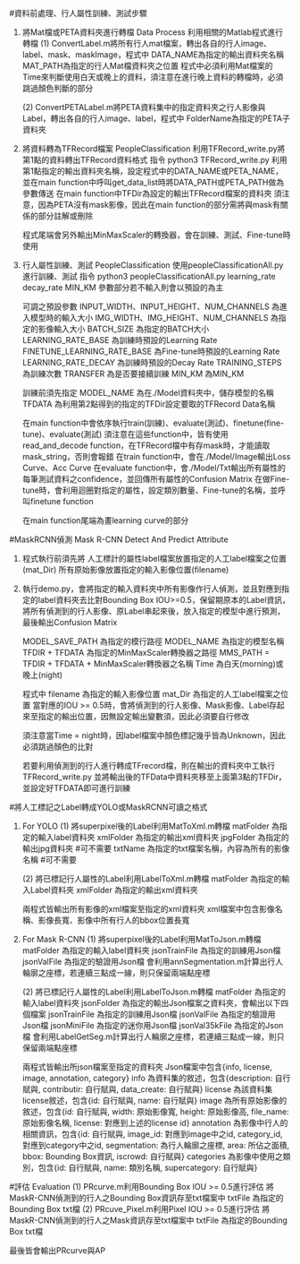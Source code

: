 #資料前處理、行人屬性訓練、測試步驟
1.  將Mat檔或PETA資料夾進行轉檔
    Data Process
    利用相關的Matlab程式進行轉檔
    (1) ConvertLabel.m將所有行人mat檔案，轉出各自的行人image、label、mask、maskImage，程式中
        DATA_NAME為指定的輸出資料夾名稱
	MAT_PATH為指定的行人Mat檔資料夾之位置
	程式中必須利用Mat檔案的Time來判斷使用白天或晚上的資料，須注意在進行晚上資料的轉檔時，必須跳過顏色判斷的部分

    (2) ConvertPETALabel.m將PETA資料集中的指定資料夾之行人影像與Label，轉出各自的行人image、label，程式中
        FolderName為指定的PETA子資料夾

2.  將資料轉為TFRecord檔案
    PeopleClassification
    利用TFRecord_write.py將第1點的資料轉出TFRecord資料格式
    指令 python3 TFRecord_write.py
    利用第1點指定的輸出資料夾名稱，設定程式中的DATA_NAME或PETA_NAME，並在main function中呼叫get_data_list時將DATA_PATH或PETA_PATH做為參數傳送
    在main function中TFDir為設定的輸出TFRecord檔案的資料夾
    須注意，因為PETA沒有mask影像，因此在main function的部分需將與mask有關係的部分註解或刪除
    
    程式尾端會另外輸出MinMaxScaler的轉換器，會在訓練、測試、Fine-tune時使用

3.  行人屬性訓練、測試
    PeopleClassification
    使用peopleClassificationAll.py進行訓練、測試
    指令 python3 peopleClassificationAll.py learning_rate decay_rate MIN_KM
    參數部分若不輸入則會以預設的為主
    
    可調之預設參數
    INPUT_WIDTH、INPUT_HEIGHT、NUM_CHANNELS 為進入模型時的輸入大小
    IMG_WIDTH、IMG_HEIGHT、NUM_CHANNELS 為指定的影像輸入大小
    BATCH_SIZE 為指定的BATCH大小
    LEARNING_RATE_BASE 為訓練時預設的Learning Rate
    FINETUNE_LEARNING_RATE_BASE 為Fine-tune時預設的Learning Rate
    LEARNING_RATE_DECAY 為訓練時預設的Decay Rate
    TRAINING_STEPS 為訓練次數
    TRANSFER 為是否要接續訓練
    MIN_KM 為MIN_KM

    訓練前須先指定
    MODEL_NAME 為在./Model資料夾中，儲存模型的名稱
    TFDATA 為利用第2點得到的指定的TFDir設定要取的TFRecord Data名稱

    在main function中會依序執行train(訓練)、evaluate(測試)、finetune(fine-tune)、evaluate(測試)
    須注意在這些function中，皆有使用read_and_decode function，在TFRecord檔中有存mask時，才能讀取mask_string，否則會報錯
    在train function中，會在./Model/Image輸出Loss Curve、Acc Curve
    在evaluate function中，會./Model/Txt輸出所有屬性的每筆測試資料之confidence，並回傳所有屬性的Confusion Matrix
    在做Fine-tune時，會利用迴圈對指定的屬性，設定類別數量、Fine-tune的名稱，並呼叫finetune function
    
    在main function尾端為畫learning curve的部分

#MaskRCNN偵測
Mask R-CNN Detect And Predict Attribute
1.  程式執行前須先將
        人工標計的屬性label檔案放置指定的人工label檔案之位置(mat_Dir)
        所有原始影像放置指定的輸入影像位置(filename)

2.  執行demo.py，會將指定的輸入資料夾中所有影像作行人偵測，並且對應到指定的label資料夾去比對Bounding Box IOU>=0.5，保留期原本的Label資訊，將所有偵測到的行人影像、原Label串起來後，放入指定的模型中進行預測，最後輸出Confusion Matrix

    MODEL_SAVE_PATH 為指定的模行路徑
    MODEL_NAME 為指定的模型名稱
    TFDIR + TFDATA 為指定的MinMaxScaler轉換器之路徑
    MMS_PATH = TFDIR + TFDATA + MinMaxScaler轉換器之名稱
    Time 為白天(morning)或晚上(night)

    程式中
    filename 為指定的輸入影像位置
    mat_Dir 為指定的人工label檔案之位置
    當對應的IOU >= 0.5時，會將偵測到的行人影像、Mask影像、Label存起來至指定的輸出位置，因無設定輸出變數須，因此必須要自行修改

    須注意當Time = night時，因label檔案中顏色標記幾乎皆為Unknown，因此必須跳過顏色的比對
    
    若要利用偵測到的行人進行轉成TFrecord檔，則在輸出的資料夾中工執行TFRecord_write.py
    並將輸出後的TFData中資料夾移至上面第3點的TFDir，並設定好TFDATA即可進行訓練


#將人工標記之Label轉成YOLO或MaskRCNN可讀之格式
1.  For YOLO
    (1) 將superpixel後的Label利用MatToXml.m轉檔
        matFolder 為指定的輸入label資料夾
        xmlFolder 為指定的輸出xml資料夾
        jpgFolder 為指定的輸出jpg資料夾 #可不需要
        txtName 為指定的txt檔案名稱，內容為所有的影像名稱 #可不需要
    
    (2) 將已標記行人屬性的Label利用LabelToXml.m轉檔
        matFolder 為指定的輸入Label資料夾
        xmlFolder 為指定的輸出xml資料夾

    兩程式皆輸出所有影像的xml檔案至指定的xml資料夾
    xml檔案中包含影像名稱、影像長寬、影像中所有行人的bbox位置長寬

2.  For Mask R-CNN
    (1) 將superpixel後的Label利用MatToJson.m轉檔
        matFolder 為指定的輸入label資料夾
        jsonTrainFile 為指定的訓練用Json檔
        jsonValFile 為指定的驗證用Json檔
        會利用annSegmentation.m計算出行人輪廓之座標，若連續三點成一線，則只保留兩端點座標

    (2) 將已標記行人屬性的Label利用LabelToJson.m轉檔
        matFolder 為指定的輸入label資料夾
        jsonFolder 為指定的輸出Json檔案之資料夾，會輸出以下四個檔案
        jsonTrainFile 為指定的訓練用Json檔
        jsonValFile 為指定的驗證用Json檔
        jsonMiniFile 為指定的迷你用Json檔
        jsonVal35kFile 為指定的Json檔
        會利用LabelGetSeg.m計算出行人輪廓之座標，若連續三點成一線，則只保留兩端點座標

    兩程式皆輸出所json檔案至指定的資料夾
    Json檔案中包含{info, license, image, annotation, category}
    info 為資料集的敘述，包含{description: 自行賦與, contributir: 自行賦與, data_create: 自行賦與}
    license 為該資料集license敘述，包含{id: 自行賦與, name: 自行賦與}
    image 為所有原始影像的敘述，包含{id: 自行賦與, width: 原始影像寬, height: 原始影像高, file_name: 原始影像名稱, license: 對應到上述的license id}
    annotation 為影像中行人的相關資訊，包含{id: 自行賦與, image_id: 對應到image中之id, category_id, 對應到category中之id, segmentation: 為行人輪廓之座標, area: 所佔之面積, bbox: Bounding Box資訊, iscrowd: 自行賦與}
    categories 為影像中使用之類別，包含{id: 自行賦與, name: 類別名稱, supercategory: 自行賦與}

#評估
Evaluation
    (1) PRcurve.m利用Bounding Box IOU >= 0.5進行評估
        將MaskR-CNN偵測到的行人之Bounding Box資訊存至txt檔案中
        txtFile 為指定的Bounding Box txt檔
    (2) PRcuve_Pixel.m利用Pixel IOU >= 0.5進行評估
        將MaskR-CNN偵測到的行人之Mask資訊存至txt檔案中
        txtFile 為指定的Bounding Box txt檔

最後皆會輸出PRcurve與AP
